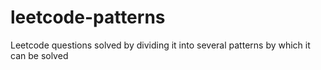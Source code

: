 # leetcode-patterns
Leetcode questions solved by dividing it into several patterns by which it can be solved
